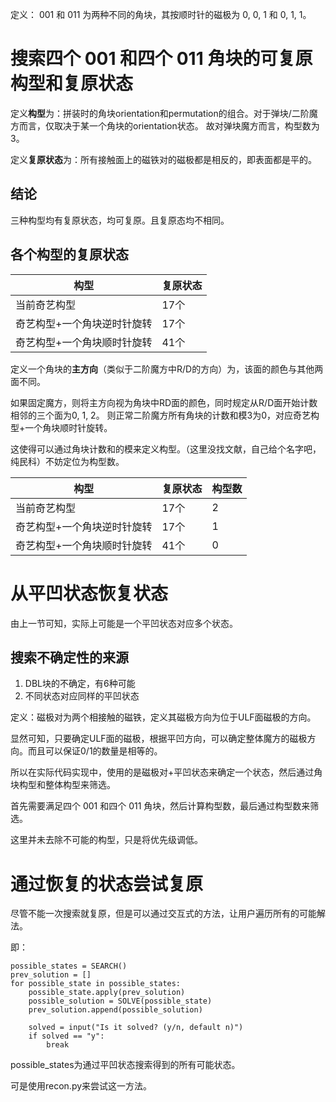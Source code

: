 定义： 001 和 011 为两种不同的角块，其按顺时针的磁极为 0, 0, 1 和 0, 1, 1。

# 搜索四个 001 和四个 011 角块的可复原构型和复原状态

定义**构型**为：拼装时的角块orientation和permutation的组合。对于弹块/二阶魔方而言，仅取决于某一个角块的orientation状态。
故对弹块魔方而言，构型数为3。

定义**复原状态**为：所有接触面上的磁铁对的磁极都是相反的，即表面都是平的。

## 结论

三种构型均有复原状态，均可复原。且复原态均不相同。
 
## 各个构型的复原状态

| 构型 | 复原状态 |
| --- | --- |
|当前奇艺构型| 17个|
|奇艺构型+一个角块逆时针旋转|17个|
|奇艺构型+一个角块顺时针旋转|41个|


定义一个角块的**主方向**（类似于二阶魔方中R/D的方向）为，该面的颜色与其他两面不同。

如果固定魔方，则将主方向视为角块中RD面的颜色，同时规定从R/D面开始计数相邻的三个面为0, 1, 2。
则正常二阶魔方所有角块的计数和模3为0，对应奇艺构型+一个角块顺时针旋转。

这使得可以通过角块计数和的模来定义构型。（这里没找文献，自己给个名字吧，纯民科）不妨定位为构型数。

| 构型 | 复原状态 | 构型数 |
| --- | --- | --- |
|当前奇艺构型| 17个| 2 |
|奇艺构型+一个角块逆时针旋转|17个| 1 |
|奇艺构型+一个角块顺时针旋转|41个| 0 |



# 从平凹状态恢复状态

由上一节可知，实际上可能是一个平凹状态对应多个状态。

## 搜索不确定性的来源

1. DBL块的不确定，有6种可能
2. 不同状态对应同样的平凹状态


定义：磁极对为两个相接触的磁铁，定义其磁极方向为位于ULF面磁极的方向。

显然可知，只要确定ULF面的磁极，根据平凹方向，可以确定整体魔方的磁极方向。而且可以保证0/1的数量是相等的。


所以在实际代码实现中，使用的是磁极对+平凹状态来确定一个状态，然后通过角块构型和整体构型来筛选。


首先需要满足四个 001 和四个 011 角块，然后计算构型数，最后通过构型数来筛选。

这里并未去除不可能的构型，只是将优先级调低。


# 通过恢复的状态尝试复原

尽管不能一次搜索就复原，但是可以通过交互式的方法，让用户遍历所有的可能解法。

即：
```
possible_states = SEARCH()
prev_solution = []
for possible_state in possible_states:
    possible_state.apply(prev_solution)
    possible_solution = SOLVE(possible_state)
    prev_solution.append(possible_solution)
    
    solved = input("Is it solved? (y/n, default n)")
    if solved == "y":
        break
```

possible_states为通过平凹状态搜索得到的所有可能状态。

可是使用recon.py来尝试这一方法。